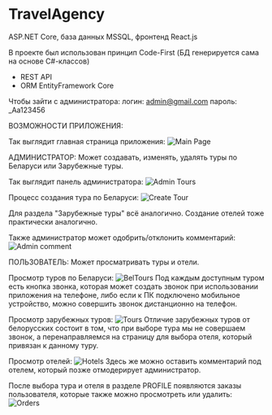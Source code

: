 # TravelAgency
ASP.NET Core, база данных MSSQL, фронтенд React.js

В проекте был использован принцип Code-First (БД генерируется сама на основе C#-классов)
* REST API
* ORM EntityFramework Core

Чтобы зайти с администратора:
логин: admin@gmail.com
пароль: _Aa123456

ВОЗМОЖНОСТИ ПРИЛОЖЕНИЯ:

Так выглядит главная страница приложения:
![Main Page](https://github.com/klepaski/TravelAgency/raw/master/gitimages/Main.png)


АДМИНИСТРАТОР:
Может создавать, изменять, удалять туры по Беларуси или Зарубежные туры.

Так выглядит панель администратора:
![Admin Tours](https://github.com/klepaski/TravelAgency/raw/master/gitimages/AdminTours.png)

Процесс создания тура по Беларуси:
![Create Tour](https://github.com/klepaski/TravelAgency/raw/master/gitimages/CreateTour.png)

Для раздела "Зарубежные туры" всё аналогично.
Создание отелей тоже практически аналогично.

Также администратор может одобрить/отклонить комментарий:
![Admin comment](https://github.com/klepaski/TravelAgency/raw/master/gitimages/AdminComment.png)


ПОЛЬЗОВАТЕЛЬ:
Может просматривать туры и отели.

Просмотр туров по Беларуси:
![BelTours](https://github.com/klepaski/TravelAgency/raw/master/gitimages/BelTours.png)
Под каждым доступным туром есть кнопка звонка, которая может создать звонок при использовании приложения на телефоне, либо если к ПК подключено мобильное устройство, можно совершить звонок дистанционно на телефон.

Просмотр зарубежных туров:
![Tours](https://github.com/klepaski/TravelAgency/raw/master/gitimages/Tours.png)
Отличие зарубежных туров от белорусских состоит в том, что при выборе тура мы не совершаем звонок, а перенаправляемся на страницу для выбора отеля, который привязан к данному туру.

Просмотр отелей:
![Hotels](https://github.com/klepaski/TravelAgency/raw/master/gitimages/Hotels.png)
Здесь же можно оставить комментарий под отелем, который позже отмодерирует администратор.

После выбора тура и отеля в разделе PROFILE появляются заказы пользователя, которые также можно просмотреть или удалить:
![Orders](https://github.com/klepaski/TravelAgency/raw/master/gitimages/Orders.png)




